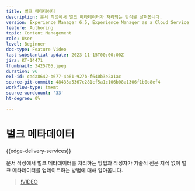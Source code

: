 ```yaml
---
title: 벌크 메타데이터
description: 문서 작성에서 벌크 메타데이터가 처리되는 방식을 살펴봅니다.
version: Experience Manager 6.5, Experience Manager as a Cloud Service
feature: Authoring
topic: Content Management
role: User
level: Beginner
doc-type: Feature Video
last-substantial-update: 2023-11-15T00:00:00Z
jira: KT-14471
thumbnail: 3425705.jpeg
duration: 96
exl-id: cada8642-b677-4b61-927b-f640b3e2a1ac
source-git-commit: 48433a5367c281cf5a1c106b08a1306f1b0e8ef4
workflow-type: tm+mt
source-wordcount: '33'
ht-degree: 0%

---
```


# 벌크 메타데이터

{{edge-delivery-services}}

문서 작성에서 벌크 메타데이터를 처리하는 방법과 작성자가 기술적 전문 지식 없이 벌크 메타데이터를 업데이트하는 방법에 대해 알아봅니다.

>[!VIDEO](https://video.tv.adobe.com/v/3438426/?learn=on&captions=kor)
